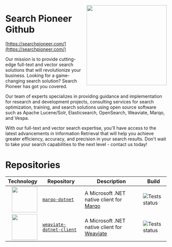 [<img align="right" width="250" height="auto" src="https://searchpioneer.com/assets/svg/logos/logo.svg">](https://searchpioneer.com/)

# Search Pioneer Github

[https://searchpioneer.com/](https://searchpioneer.com/)

Our mission is to provide cutting-edge full-text and vector search solutions that will revolutionize your business. Looking for a game-changing search solution? Search Pioneer has got you covered.

Our team of experts specializes in providing guidance and implementation for research and development projects, consulting services for search optimization, training, and search solutions using open source software such as Apache Lucene/Solr, Elasticsearch, OpenSearch, Weaviate, Marqo, and Vespa.

With our full-text and vector search expertise, you'll have access to the latest advancements in Information Retrieval that will help you achieve greater efficiency, accuracy, and precision in your search results. Don't wait to take your search capabilities to the next level - contact us today!

# Repositories

| Technology   	                                                                                                          | Repository      												          | Description   													 | Build            																					|
| ----------------------------------------------------------------------------------------------------------------------- | ----------------------------------------------------------------------- | ----------------------------------------------------------------- | ---------------------------------------------------------------------------------------------------- |
| <img align="right" width="80" height="auto" src="https://searchpioneer.com/assets/svg/clients/marqo.svg">               | [`marqo-dotnet`](https://github.com/searchpioneer/marqo-dotnet)         | A Microsoft .NET native client for [Marqo](https://www.marqo.ai/) | ![Tests status](https://github.com/searchpioneer/marqo-dotnet/actions/workflows/tests.yml/badge.svg) |
| <img align="right" width="80" height="auto" src="https://searchpioneer.com/assets/svg/clients/weaviate.svg">            | [`weaviate-dotnet-client`](https://github.com/searchpioneer/marqo-dotnet)         | A Microsoft .NET native client for [Weaviate](https://weaviate.io/) | ![Tests status](https://github.com/searchpioneer/weaviate-dotnet-client/actions/workflows/tests.yml/badge.svg) |
